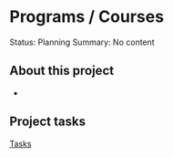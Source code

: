 # Programs / Courses

Status: Planning
Summary: No content

## About this project

- 

## Project tasks

[Tasks](Programs%20Courses%20d8a70dba1aca479cac421c8be5c2c1d8/Tasks%20478bc4e07b4444a1bfdd4057cabc32d0.csv)